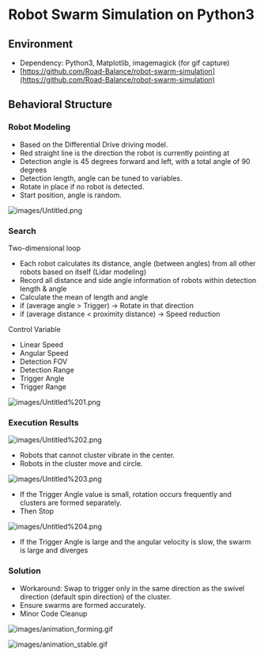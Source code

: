 # Robot Swarm Simulation on Python3

## Environment

- Dependency: Python3, Matplotlib, imagemagick (for gif capture)
- [https://github.com/Road-Balance/robot-swarm-simulation](https://github.com/Road-Balance/robot-swarm-simulation)

## Behavioral Structure

### Robot Modeling

- Based on the Differential Drive driving model.
- Red straight line is the direction the robot is currently pointing at
- Detection angle is 45 degrees forward and left, with a total angle of 90 degrees
- Detection length, angle can be tuned to variables.
- Rotate in place if no robot is detected.
- Start position, angle is random.

![images/Untitled.png](images/Untitled.png)

### Search

Two-dimensional loop

- Each robot calculates its distance, angle (between angles) from all other robots based on itself (Lidar modeling)
- Record all distance and side angle information of robots within detection length & angle
- Calculate the mean of length and angle
- if (average angle > Trigger) → Rotate in that direction
- if (average distance < proximity distance) → Speed reduction

Control Variable 

- Linear Speed
- Angular Speed
- Detection FOV
- Detection Range
- Trigger Angle
- Trigger Range

![images/Untitled%201.png](images/Untitled%201.png)

### Execution Results

![images/Untitled%202.png](images/Untitled%202.png)

- Robots that cannot cluster  vibrate in the center.
- Robots in the cluster move and circle.

![images/Untitled%203.png](images/Untitled%203.png)

- If the Trigger Angle value is small, rotation occurs frequently and clusters are formed separately.
- Then Stop

![images/Untitled%204.png](images/Untitled%204.png)

- If the Trigger Angle is large and the angular velocity is slow, the swarm is large and diverges

### Solution

- Workaround: Swap to trigger only in the same direction as the swivel direction (default spin direction) of the cluster.
- Ensure swarms are formed accurately.
- Minor Code Cleanup

![images/animation_forming.gif](images/animation_forming.gif)

![images/animation_stable.gif](images/animation_stable.gif)
